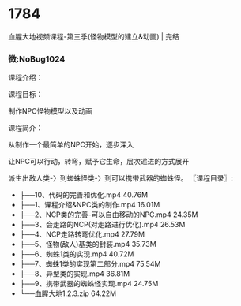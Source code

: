 # 1784
血腥大地视频课程-第三季(怪物模型的建立&amp;动画) | 完结
### 微:NoBug1024 


课程介绍：

课程目标：

制作NPC怪物模型以及动画

课程简介：

从制作一个最简单的NPC开始，逐步深入

让NPC可以行动，转弯，赋予它生命，层次递进的方式展开

派生出敌人类-〉到蜘蛛怪类-〉到可以携带武器的蜘蛛怪。
〖课程目录〗:

- ├──10、代码的完善和优化.mp4  40.76M
- ├──1、课程介绍&NPC类的制作.mp4  16.01M
- ├──2、NCP类的完善-可以自由移动的NPC.mp4  24.35M
- ├──3、会走路的NCP(对走路进行优化).mp4  26.53M
- ├──4、NCP走路转弯优化.mp4  27.79M
- ├──5、怪物(敌人)基类的封装.mp4  35.73M
- ├──6、蜘蛛1类的实现.mp4  40.72M
- ├──7、蜘蛛1类的实现第二部分.mp4  75.54M
- ├──8、异型类的实现.mp4  36.81M
- ├──9、携带武器的蜘蛛怪实现.mp4  24.75M
- └──血腥大地1.2.3.zip  64.22M
